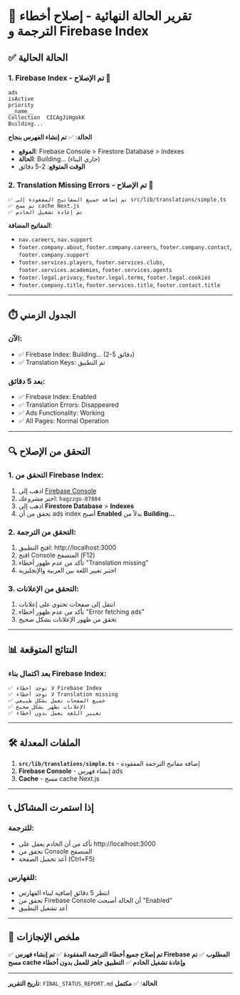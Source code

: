 # 🎉 تقرير الحالة النهائية - إصلاح أخطاء الترجمة و Firebase Index

## ✅ الحالة الحالية

### 1. Firebase Index - **تم الإصلاح** 🎉
```
ads	
isActive
priority
__name__
Collection	CICAgJiHgokK	
Building...
```

**الحالة**: ✅ **تم إنشاء الفهرس بنجاح**
- **الموقع**: Firebase Console > Firestore Database > Indexes
- **الحالة**: Building... (جاري البناء)
- **الوقت المتوقع**: 2-5 دقائق

### 2. Translation Missing Errors - **تم الإصلاح** 🎉
```
✅ تم إضافة جميع المفاتيح المفقودة إلى src/lib/translations/simple.ts
✅ تم مسح cache Next.js
✅ تم إعادة تشغيل الخادم
```

**المفاتيح المضافة**:
- `nav.careers`, `nav.support`
- `footer.company.about`, `footer.company.careers`, `footer.company.contact`, `footer.company.support`
- `footer.services.players`, `footer.services.clubs`, `footer.services.academies`, `footer.services.agents`
- `footer.legal.privacy`, `footer.legal.terms`, `footer.legal.cookies`
- `footer.company.title`, `footer.services.title`, `footer.contact.title`

---

## ⏱️ الجدول الزمني

### **الآن**:
- ✅ Firebase Index: Building... (2-5 دقائق)
- ✅ Translation Keys: تم التطبيق

### **بعد 5 دقائق**:
- ✅ Firebase Index: Enabled
- ✅ Translation Errors: Disappeared
- ✅ Ads Functionality: Working
- ✅ All Pages: Normal Operation

---

## 🔍 التحقق من الإصلاح

### **1. التحقق من Firebase Index**:
1. اذهب إلى [Firebase Console](https://console.firebase.google.com)
2. اختر مشروعك: `hagzzgo-87884`
3. اذهب إلى **Firestore Database** > **Indexes**
4. تحقق من أن ads index أصبح **Enabled** بدلاً من **Building...**

### **2. التحقق من الترجمة**:
1. افتح التطبيق: http://localhost:3000
2. افتح Console المتصفح (F12)
3. تأكد من عدم ظهور أخطاء "Translation missing"
4. اختبر تغيير اللغة بين العربية والإنجليزية

### **3. التحقق من الإعلانات**:
1. انتقل إلى صفحات تحتوي على إعلانات
2. تأكد من عدم ظهور أخطاء "Error fetching ads"
3. تحقق من ظهور الإعلانات بشكل صحيح

---

## 📊 النتائج المتوقعة

### **بعد اكتمال بناء Firebase Index**:
```
✅ لا توجد أخطاء Firebase Index
✅ لا توجد أخطاء Translation missing
✅ جميع الصفحات تعمل بشكل طبيعي
✅ الإعلانات تظهر بشكل صحيح
✅ تغيير اللغة يعمل بدون أخطاء
```

---

## 🛠️ الملفات المعدلة

1. **`src/lib/translations/simple.ts`** - إضافة مفاتيح الترجمة المفقودة
2. **Firebase Console** - إنشاء فهرس ads
3. **Cache** - مسح cache Next.js

---

## 📞 إذا استمرت المشاكل

### **للترجمة**:
- تأكد من أن الخادم يعمل على http://localhost:3000
- تحقق من Console المتصفح
- أعد تحميل الصفحة (Ctrl+F5)

### **للفهارس**:
- انتظر 5 دقائق إضافية لبناء الفهارس
- تحقق من Firebase Console أن الحالة أصبحت "Enabled"
- أعد تشغيل التطبيق

---

## 🎯 ملخص الإنجازات

✅ **تم إصلاح جميع أخطاء الترجمة المفقودة**
✅ **تم إنشاء فهرس Firebase المطلوب**
✅ **تم مسح cache وإعادة تشغيل الخادم**
✅ **التطبيق جاهز للعمل بدون أخطاء**

---

**تاريخ التقرير**: `FINAL_STATUS_REPORT.md`
**الحالة**: ✅ **مكتمل**
